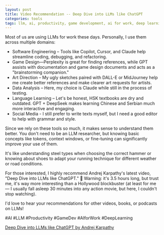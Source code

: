 ```yaml
---
layout: post
title: Video Recommendation -- Deep Dive into LLMs like ChatGPT
categories: tools
tags: llm, ai, productivity, game development, ai for work, deep learning
---
```


Most of us are using LLMs for work these days. Personally, I use them across multiple domains:
- Software Engineering – Tools like Copilot, Cursor, and Claude help streamline coding, debugging, and refactoring.
- Game Design—Perplexity is great for finding references, while GPT assists with documentation and game design documents and acts as a "brainstorming companion."
- Art Direction – My ugly sketches paired with DALL-E or MidJourney help me create better references and make clearer art requests for artists.
- Data Analysis – Here, my choice is Claude while still in the process of testing.
- Language Learning – Let's be honest, HSK textbooks are dry and outdated. GPT + DeepSeek makes learning Chinese and Serbian much more interactive and engaging.
- Social Media - I still prefer to write texts myself, but I need a good editor to help with grammar and style.

Since we rely on these tools so much, it makes sense to understand them better. You don't need to be an LLM researcher, but knowing basic concepts like tokens, context windows, or fine-tuning can significantly improve your use of them.

It's like understanding steel types when choosing the correct hammer or knowing about shoes to adapt your running technique for different weather or road conditions.

For those interested, I highly recommend Andrej Karpathy's latest video, "Deep Dive into LLMs like ChatGPT." 🚀 Warning: it's 3.5 hours long, but trust me, it's way more interesting than a Hollywood blockbuster (at least for me — I usually fall asleep 30 minutes into any action movie, but here, I couldn't stop watching).

I'd love to hear your recommendations for other videos, books, or podcasts on LLMs!

#AI #LLM #Productivity #GameDev #AIforWork #DeepLearning

[Deep Dive into LLMs like ChatGPT by Andrej Karpathy](https://youtu.be/7xTGNNLPyMI?si=a5CwTlscxjqcDze6)